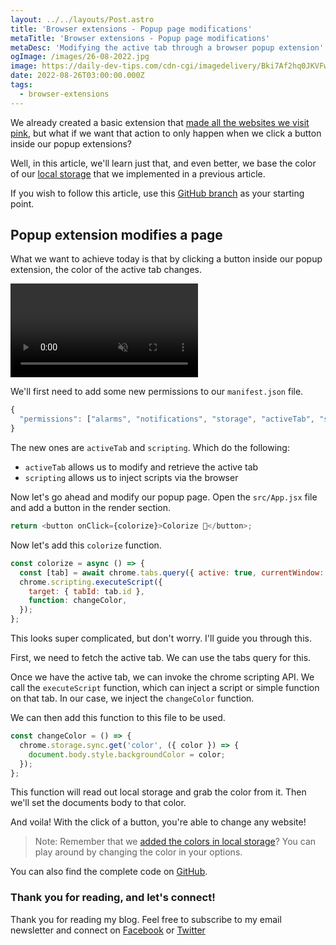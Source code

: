 ```yaml
---
layout: ../../layouts/Post.astro
title: 'Browser extensions - Popup page modifications'
metaTitle: 'Browser extensions - Popup page modifications'
metaDesc: 'Modifying the active tab through a browser popup extension'
ogImage: /images/26-08-2022.jpg
image: https://daily-dev-tips.com/cdn-cgi/imagedelivery/Bki7Af2hq0JKVFw1XYYMQg/4b27088a-130a-4bfa-945a-b0b50acdb700
date: 2022-08-26T03:00:00.000Z
tags:
  - browser-extensions
---
```


We already created a basic extension that [made all the websites we visit pink](https://daily-dev-tips.com/posts/browser-extensions-our-first-extension/), but what if we want that action to only happen when we click a button inside our popup extensions?

Well, in this article, we'll learn just that, and even better, we base the color of our [local storage](https://daily-dev-tips.com/posts/browser-extensions-using-storage/) that we implemented in a previous article.

If you wish to follow this article, use this [GitHub branch](https://github.com/rebelchris/popup-extension/tree/options) as your starting point.

## Popup extension modifies a page

What we want to achieve today is that by clicking a button inside our popup extension, the color of the active tab changes.

<!-- ![Browser extensions - Popup page modifications](https://cdn.hashnode.com/res/hashnode/image/upload/v1660670380498/wVYOY4Bk5.gif) -->
<video autoplay loop muted playsinline>
  <source src="https://res.cloudinary.com/daily-dev-tips/video/upload/v1660670565/modify-page_rux0n9.webm" type="video/webm" />
  <source src="https://res.cloudinary.com/daily-dev-tips/video/upload/v1660670565/modify-page_bn1wze.mp4" type="video/mp4" />
</video>

We'll first need to add some new permissions to our `manifest.json` file.

```js
{
  "permissions": ["alarms", "notifications", "storage", "activeTab", "scripting"],
}
```

The new ones are `activeTab` and `scripting`.
Which do the following:

- `activeTab` allows us to modify and retrieve the active tab
- `scripting` allows us to inject scripts via the browser

Now let's go ahead and modify our popup page. Open the `src/App.jsx` file and add a button in the render section.

```js
return <button onClick={colorize}>Colorize 💖</button>;
```

Now let's add this `colorize` function.

```js
const colorize = async () => {
  const [tab] = await chrome.tabs.query({ active: true, currentWindow: true });
  chrome.scripting.executeScript({
    target: { tabId: tab.id },
    function: changeColor,
  });
};
```

This looks super complicated, but don't worry. I'll guide you through this.

First, we need to fetch the active tab. We can use the tabs query for this.

Once we have the active tab, we can invoke the chrome scripting API.
We call the `executeScript` function, which can inject a script or simple function on that tab.
In our case, we inject the `changeColor` function.

We can then add this function to this file to be used.

```js
const changeColor = () => {
  chrome.storage.sync.get('color', ({ color }) => {
    document.body.style.backgroundColor = color;
  });
};
```

This function will read out local storage and grab the color from it.
Then we'll set the documents body to that color.

And voila!
With the click of a button, you're able to change any website!

> Note: Remember that we [added the colors in local storage](https://daily-dev-tips.com/posts/browser-extensions-custom-options-page/)? You can play around by changing the color in your options.

You can also find the complete code on [GitHub](https://github.com/rebelchris/popup-extension/tree/page-modifications).

### Thank you for reading, and let's connect!

Thank you for reading my blog. Feel free to subscribe to my email newsletter and connect on [Facebook](https://www.facebook.com/DailyDevTipsBlog) or [Twitter](https://twitter.com/DailyDevTips1)
